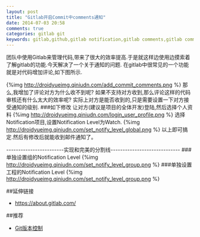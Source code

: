 ```yaml
---
layout: post
title: "Gitlab开启Commit中comments通知"
date: 2014-07-03 20:58
comments: true
categories: gitlab git
keywords: gitlab,github,gitlab notification,gitlab comments,gitlab commit comment,gitlab邮件通知,gitlab通知
---
```

团队中使用Gitlab来管理代码,带来了很大的效率提高.于是就这样边使用边摸索着了解gitlab的功能.今天解决了一个关于通知的问题. 
在gitlab中很常见的一个功能就是对代码增加评论,如下图所示.
<!--more-->
{%img http://droidyueimg.qiniudn.com/add_commit_comments.png %}
那么,我增加了评论对方为什么收不到呢? 如果不支持对方收到,那么评论这样的代码审核还有什么太大的效率呢? 实际上对方是能否收到的,只是需要设置一下对方接受通知的级别.
###如下修改
让对方(建议是项目的全体开发)登陆,然后选择个人资料
{%img http://droidyueimg.qiniudn.com/login_user_profile.png %}
选择Notification项目,设置Notification Level为Watch.
{%img http://droidyueimg.qiniudn.com/set_notify_level_global.png %}
以上即可搞定.然后有修改后就能收到邮件通知了。


------------------------实现和完美的分割线-----------------------------
###单独设置组的Notification Level
{%img http://droidyueimg.qiniudn.com/set_notify_level_group.png %}
###单独设置工程的Notification Level
{%img http://droidyueimg.qiniudn.com/set_notify_level_group.png %}

##延伸链接
  * https://about.gitlab.com/ 

##推荐
  * <a href="http://www.amazon.cn/gp/product/B00DSZVXH8/ref=as_li_tf_tl?ie=UTF8&camp=536&creative=3200&creativeASIN=B00DSZVXH8&linkCode=as2&tag=droidyue-23">Git版本控制</a><img src="http://ir-cn.amazon-adsystem.com/e/ir?t=droidyue-23&l=as2&o=28&a=B00DSZVXH8" width="1" height="1" border="0" alt="" style="border:none !important; margin:0px !important;" />
